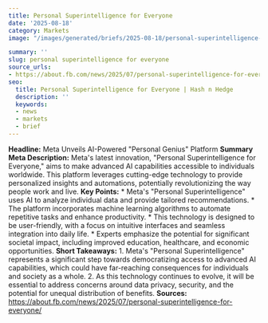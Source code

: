 ```yaml
---
title: Personal Superintelligence for Everyone
date: '2025-08-18'
category: Markets
image: "/images/generated/briefs/2025-08-18/personal-superintelligence-for-everyone.svg"

summary: ''
slug: personal superintelligence for everyone
source_urls:
- https://about.fb.com/news/2025/07/personal-superintelligence-for-everyone/
seo:
  title: Personal Superintelligence for Everyone | Hash n Hedge
  description: ''
  keywords:
  - news
  - markets
  - brief
---
```


**Headline:** Meta Unveils AI-Powered "Personal Genius" Platform  **Summary Meta Description:** Meta's latest innovation, "Personal Superintelligence for Everyone," aims to make advanced AI capabilities accessible to individuals worldwide. This platform leverages cutting-edge technology to provide personalized insights and automations, potentially revolutionizing the way people work and live.  **Key Points:**  * Meta's "Personal Superintelligence" uses AI to analyze individual data and provide tailored recommendations. * The platform incorporates machine learning algorithms to automate repetitive tasks and enhance productivity. * This technology is designed to be user-friendly, with a focus on intuitive interfaces and seamless integration into daily life. * Experts emphasize the potential for significant societal impact, including improved education, healthcare, and economic opportunities.  **Short Takeaways:**  1. Meta's "Personal Superintelligence" represents a significant step towards democratizing access to advanced AI capabilities, which could have far-reaching consequences for individuals and society as a whole. 2. As this technology continues to evolve, it will be essential to address concerns around data privacy, security, and the potential for unequal distribution of benefits.  **Sources:** https://about.fb.com/news/2025/07/personal-superintelligence-for-everyone/ 
